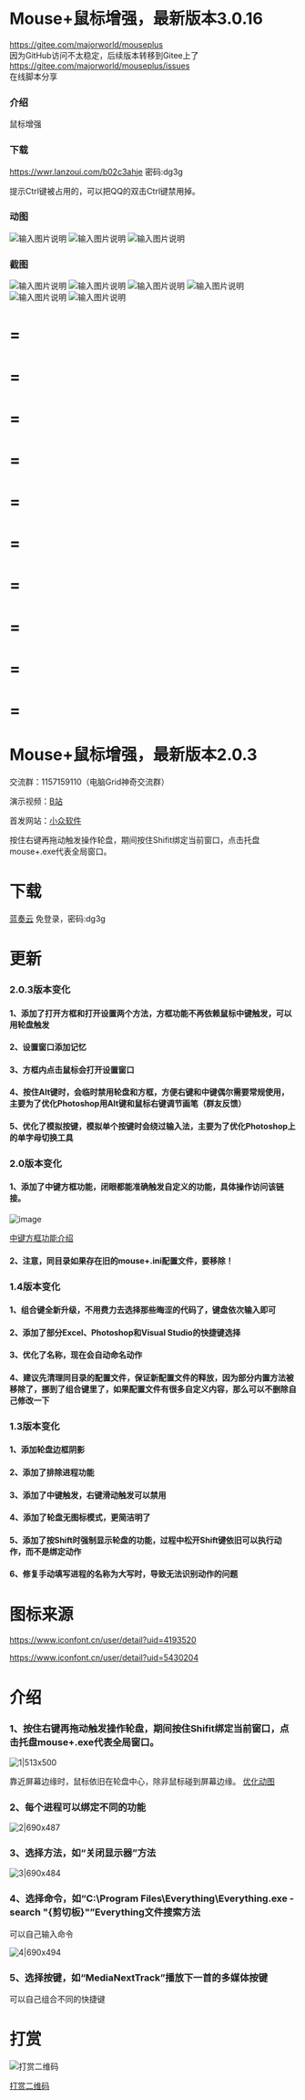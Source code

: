 # Mouse+鼠标增强，最新版本3.0.16
https://gitee.com/majorworld/mouseplus  
因为GitHub访问不太稳定，后续版本转移到Gitee上了   
https://gitee.com/majorworld/mouseplus/issues  
在线脚本分享  


### 介绍
鼠标增强


### 下载

https://wwr.lanzoui.com/b02c3ahje 
密码:dg3g

提示Ctrl键被占用的，可以把QQ的双击Ctrl键禁用掉。

### 动图
![输入图片说明](https://s4.ax1x.com/2022/01/06/TzzLcj.gif)
![输入图片说明](https://s4.ax1x.com/2022/01/06/Tzzjun.gif)
![输入图片说明](https://s4.ax1x.com/2022/01/06/TzzOjs.gif)


### 截图
![输入图片说明](https://s4.ax1x.com/2022/01/06/TzvGD0.png)
![输入图片说明](https://s4.ax1x.com/2022/01/06/TzvJbV.png)
![输入图片说明](https://s4.ax1x.com/2022/01/06/TzvdC4.png)
![输入图片说明](https://s4.ax1x.com/2022/01/06/TzvNUU.png)
![输入图片说明](https://s4.ax1x.com/2022/01/06/Tzv1vn.png)
![输入图片说明](https://s4.ax1x.com/2022/01/06/TzvtET.png)  



=  
=  
=  
=  
=  
=  
=  
=  
=  
=  
=  
=  
=  
=  
=  
=  
=  
=  
=  
=  

# Mouse+鼠标增强，最新版本2.0.3

交流群：1157159110（电脑Grid神奇交流群）

演示视频：[B站](https://www.bilibili.com/video/BV1cv411L7xi/)  

首发网站：[小众软件](https://meta.appinn.net/t/topic/23565)

按住右键再拖动触发操作轮盘，期间按住Shifit绑定当前窗口，点击托盘mouse+.exe代表全局窗口。

# 下载

[蓝奏云](https://wwr.lanzoui.com/b02c3ahje)  免登录，密码:dg3g

# 更新

### 2.0.3版本变化
#### 1、添加了打开方框和打开设置两个方法，方框功能不再依赖鼠标中键触发，可以用轮盘触发
#### 2、设置窗口添加记忆
#### 3、方框内点击鼠标会打开设置窗口
#### 4、按住Alt键时，会临时禁用轮盘和方框，方便右键和中键偶尔需要常规使用，主要为了优化Photoshop用Alt键和鼠标右键调节画笔（群友反馈）
#### 5、优化了模拟按键，模拟单个按键时会绕过输入法，主要为了优化Photoshop上的单字母切换工具



### 2.0版本变化
#### 1、添加了中键方框功能，闭眼都能准确触发自定义的功能，具体操作访问该链接。
![image](https://user-images.githubusercontent.com/20183937/120147769-c5985d80-c219-11eb-9ef9-420412919ea0.png)

[中键方框功能介绍](https://meta.appinn.net/t/topic/23804)
#### 2、注意，同目录如果存在旧的mouse+.ini配置文件，要移除！


### 1.4版本变化
#### 1、组合键全新升级，不用费力去选择那些晦涩的代码了，键盘依次输入即可
#### 2、添加了部分Excel、Photoshop和Visual Studio的快捷键选择
#### 3、优化了名称，现在会自动命名动作
#### 4、建议先清理同目录的配置文件，保证新配置文件的释放，因为部分内置方法被移除了，挪到了组合键里了，如果配置文件有很多自定义内容，那么可以不删除自己修改一下

### 1.3版本变化

#### 1、添加轮盘边框阴影
#### 2、添加了排除进程功能
#### 3、添加了中键触发，右键滑动触发可以禁用
#### 4、添加了轮盘无图标模式，更简洁明了
#### 5、添加了按Shift时强制显示轮盘的功能，过程中松开Shift键依旧可以执行动作，而不是绑定动作
#### 6、修复手动填写进程的名称为大写时，导致无法识别动作的问题

# 图标来源

https://www.iconfont.cn/user/detail?uid=4193520

https://www.iconfont.cn/user/detail?uid=5430204


# 介绍

### 1、按住右键再拖动触发操作轮盘，期间按住Shifit绑定当前窗口，点击托盘mouse+.exe代表全局窗口。
![1|513x500](https://meta.appinn.net/uploads/default/original/3X/7/f/7fedcfb8dfce855c67d61f3564e1400e0bbf753f.png)

靠近屏幕边缘时，鼠标依旧在轮盘中心，除非鼠标碰到屏幕边缘。
[优化动图](https://meta.appinn.net/uploads/default/original/3X/f/5/f5e251339c6af355cec78a5cd696a8f82f58690b.gif)

### 2、每个进程可以绑定不同的功能
![2|690x487](https://meta.appinn.net/uploads/default/original/3X/b/a/baac81d6329583e9d186756317370d62cba4b8f5.png)

### 3、选择方法，如“关闭显示器”方法
![3|690x484](https://meta.appinn.net/uploads/default/original/3X/f/1/f1fe2d91243ae0761fc124e715069ab6ec20a59d.jpeg)

### 4、选择命令，如“C:\Program Files\Everything\Everything.exe -search "{剪切板}"”Everything文件搜索方法

可以自己输入命令

![4|690x494](https://meta.appinn.net/uploads/default/original/3X/e/3/e34fc69ed62f4eb414a37fe966d9f069b40388c7.jpeg)

### 5、选择按键，如“MediaNextTrack”播放下一首的多媒体按键

可以自己组合不同的快捷键


# 打赏

![打赏二维码](https://s1.ax1x.com/2020/10/11/0cXcRO.png)

[打赏二维码](https://s1.ax1x.com/2020/10/11/0cXcRO.png)
